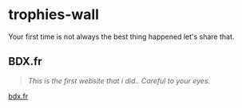 # trophies-wall
Your first time is not always the best thing happened let's share that.

## BDX.fr
>*This is the first website that i did.. Careful to your eyes.*

[bdx.fr](bdx.fr/index.html)
